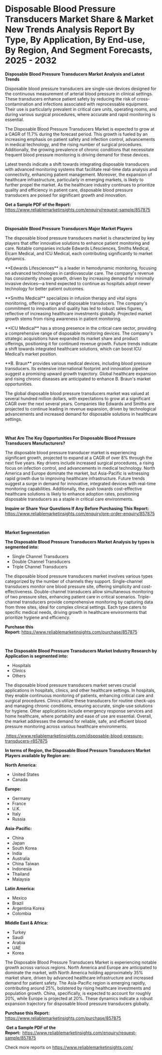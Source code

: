 <p><h1>Disposable Blood Pressure Transducers Market Share & Market New Trends Analysis Report By Type, By Application, By End-use, By Region, And Segment Forecasts, 2025 - 2032</h1></p><p><strong>Disposable Blood Pressure Transducers Market Analysis and Latest Trends</strong></p>
<p><p>Disposable blood pressure transducers are single-use devices designed for the continuous measurement of arterial blood pressure in clinical settings. These transducers enhance patient safety by reducing the risk of cross-contamination and infections associated with reprocessable equipment. Their use is particularly prevalent in critical care units, operating rooms, and during various surgical procedures, where accurate and rapid monitoring is essential.</p><p>The Disposable Blood Pressure Transducers Market is expected to grow at a CAGR of 11.7% during the forecast period. This growth is fueled by an increasing emphasis on patient safety and infection control, advancements in medical technology, and the rising number of surgical procedures. Additionally, the growing prevalence of chronic conditions that necessitate frequent blood pressure monitoring is driving demand for these devices.</p><p>Latest trends indicate a shift towards integrating disposable transducers with advanced monitoring systems that facilitate real-time data analysis and connectivity, enhancing patient management. Moreover, the expansion of healthcare infrastructure, particularly in emerging markets, is likely to further propel the market. As the healthcare industry continues to prioritize quality and efficiency in patient care, disposable blood pressure transducers are poised for significant growth and innovation.</p></p>
<p><strong>Get a Sample PDF of the Report:&nbsp;</strong> <a href="https://www.reliablemarketinsights.com/enquiry/request-sample/857875?utm_campaign=2452&utm_medium=2&utm_source=Github&utm_content=ia&utm_term=03032025&utm_id=disposable-blood-pressure-transducers">https://www.reliablemarketinsights.com/enquiry/request-sample/857875</a></p>
<p>&nbsp;</p>
<p><strong>Disposable Blood Pressure Transducers Major Market Players</strong></p>
<p><p>The disposable blood pressure transducers market is characterized by key players that offer innovative solutions to enhance patient monitoring and care. Notable companies include Edwards Lifesciences, Smiths Medical, Elcam Medical, and ICU Medical, each contributing significantly to market dynamics.</p><p>**Edwards Lifesciences** is a leader in hemodynamic monitoring, focusing on advanced technologies in cardiovascular care. The company's revenue has consistently shown growth, driven by increasing demand for minimally invasive devices—a trend expected to continue as hospitals adopt newer technology for better patient outcomes.</p><p>**Smiths Medical** specializes in infusion therapy and vital signs monitoring, offering a range of disposable transducers. The company's commitment to innovation and quality has led to robust sales figures, reflective of increasing healthcare investments globally. Projected market growth stems from rising awareness in patient monitoring.</p><p>**ICU Medical** has a strong presence in the critical care sector, providing a comprehensive range of disposable monitoring devices. The company's strategic acquisitions have expanded its market share and product offerings, positioning it for continued revenue growth. Future trends indicate a shift towards integrated healthcare solutions, which can boost ICU Medical’s market position.</p><p>**B. Braun** provides various medical devices, including blood pressure transducers. Its extensive international footprint and innovation pipeline suggest a promising upward growth trajectory. Global healthcare expansion and rising chronic diseases are anticipated to enhance B. Braun's market opportunities.</p><p>The global disposable blood pressure transducers market was valued at several hundred million dollars, with expectations to grow at a significant CAGR over the next several years. Companies like Edwards and Smiths are projected to continue leading in revenue expansion, driven by technological advancements and increased demand for disposable solutions in healthcare settings.</p></p>
<p>&nbsp;</p>
<p><strong>What Are The Key Opportunities For Disposable Blood Pressure Transducers Manufacturers?</strong></p>
<p><p>The disposable blood pressure transducer market is experiencing significant growth, projected to expand at a CAGR of over 8% through the next five years. Key drivers include increased surgical procedures, a rising focus on infection control, and advancements in medical technology. North America and Europe dominate the market, but Asia-Pacific is witnessing rapid growth due to improving healthcare infrastructure. Future trends suggest a surge in demand for innovative, integrated devices with real-time monitoring capabilities. Additionally, the push towards cost-effective healthcare solutions is likely to enhance adoption rates, positioning disposable transducers as a staple in critical care environments.</p></p>
<p><strong>Inquire or Share Your Questions If Any Before Purchasing This Report:</strong> <a href="https://www.reliablemarketinsights.com/enquiry/pre-order-enquiry/857875?utm_campaign=2452&utm_medium=2&utm_source=Github&utm_content=ia&utm_term=03032025&utm_id=disposable-blood-pressure-transducers">https://www.reliablemarketinsights.com/enquiry/pre-order-enquiry/857875</a></p>
<p>&nbsp;</p>
<p><strong>Market Segmentation</strong></p>
<p><strong>The Disposable Blood Pressure Transducers Market Analysis by types is segmented into:</strong></p>
<p><ul><li>Single Channel Transducers</li><li>Double Channel Transducers</li><li>Triple Channel Transducers</li></ul></p>
<p><p>The disposable blood pressure transducers market involves various types categorized by the number of channels they support. Single-channel transducers monitor one blood pressure site, offering simplicity and cost-effectiveness. Double-channel transducers allow simultaneous monitoring of two pressure sites, enhancing patient care in critical scenarios. Triple-channel transducers provide comprehensive monitoring by capturing data from three sites, ideal for complex clinical settings. Each type caters to specific medical needs, driving growth in healthcare environments that prioritize hygiene and efficiency.</p></p>
<p><strong>Purchase this Report:&nbsp;</strong><a href="https://www.reliablemarketinsights.com/purchase/857875?utm_campaign=2452&utm_medium=2&utm_source=Github&utm_content=ia&utm_term=03032025&utm_id=disposable-blood-pressure-transducers">https://www.reliablemarketinsights.com/purchase/857875</a></p>
<p>&nbsp;</p>
<p><strong>The Disposable Blood Pressure Transducers Market Industry Research by Application is segmented into:</strong></p>
<p><ul><li>Hospitals</li><li>Clinics</li><li>Others</li></ul></p>
<p><p>The disposable blood pressure transducers market serves crucial applications in hospitals, clinics, and other healthcare settings. In hospitals, they enable continuous monitoring of patients, enhancing critical care and surgical procedures. Clinics utilize these transducers for routine check-ups and managing chronic conditions, ensuring accurate, single-use solutions for hygiene. Other applications include emergency response services and home healthcare, where portability and ease of use are essential. Overall, the market addresses the demand for reliable, safe, and efficient blood pressure monitoring across various healthcare environments.</p></p>
<p><a href="https://www.reliablemarketinsights.com/disposable-blood-pressure-transducers-r857875?utm_campaign=2452&utm_medium=2&utm_source=Github&utm_content=ia&utm_term=03032025&utm_id=disposable-blood-pressure-transducers">&nbsp;https://www.reliablemarketinsights.com/disposable-blood-pressure-transducers-r857875</a></p>
<p><strong>In terms of Region, the Disposable Blood Pressure Transducers Market Players available by Region are:</strong></p>
<p>
    <p> <strong> North America: </strong>
        <ul>
            <li>United States</li>
            <li>Canada</li>
        </ul>
        </p> 
    <p> <strong> Europe: </strong>
        <ul>
            <li>Germany</li>
            <li>France</li>
            <li>U.K.</li>
            <li>Italy</li>
            <li>Russia</li>
        </ul>
        </p> 
    <p> <strong> Asia-Pacific: </strong>
        <ul>
            <li>China</li>
            <li>Japan</li>
            <li>South Korea</li>
            <li>India</li>
            <li>Australia</li>
            <li>China Taiwan</li>
            <li>Indonesia</li>
            <li>Thailand</li>
            <li>Malaysia</li>
        </ul>
        </p> 
    <p> <strong> Latin America: </strong>
        <ul>
            <li>Mexico</li>
            <li>Brazil</li>
            <li>Argentina Korea</li>
            <li>Colombia</li>
        </ul>
        </p> 
    <p> <strong> Middle East & Africa: </strong>
        <ul>
            <li>Turkey</li>
            <li>Saudi</li>
            <li>Arabia</li>
            <li>UAE</li>
            <li>Korea</li>
        </ul>
    </p>
    </p>
<p><p>The Disposable Blood Pressure Transducers Market is experiencing notable growth across various regions. North America and Europe are anticipated to dominate the market, with North America holding approximately 35% market share, driven by advanced healthcare infrastructure and increased demand for patient safety. The Asia-Pacific region is emerging rapidly, contributing around 25%, bolstered by rising healthcare investments and population growth. China, specifically, is expected to account for roughly 20%, while Europe is projected at 20%. These dynamics indicate a robust expansion trajectory for disposable blood pressure transducers globally.</p></p>
<p><strong>Purchase this Report: </strong><a href="https://www.reliablemarketinsights.com/purchase/857875?utm_campaign=2452&utm_medium=2&utm_source=Github&utm_content=ia&utm_term=03032025&utm_id=disposable-blood-pressure-transducers">https://www.reliablemarketinsights.com/purchase/857875</a></p>
<p>&nbsp;<strong>Get a Sample PDF of the Report:&nbsp;&nbsp;</strong><a href="https://www.reliablemarketinsights.com/enquiry/request-sample/857875?utm_campaign=2452&utm_medium=2&utm_source=Github&utm_content=ia&utm_term=03032025&utm_id=disposable-blood-pressure-transducers">https://www.reliablemarketinsights.com/enquiry/request-sample/857875</a></p>
<p><strong></strong></p>
<p>Check more reports on <a href="https://www.reliablemarketinsights.com/?utm_campaign=2452&utm_medium=2&utm_source=Github&utm_content=ia&utm_term=03032025&utm_id=disposable-blood-pressure-transducers">https://www.reliablemarketinsights.com/</a></p>